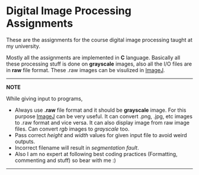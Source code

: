 # Digital Image Processing Assignments
These are the assignments for the course digital image processing taught at my university.

Mostly all the assignments are implemented in **C** language. Basically all these processing stuff is done on **grayscale** images, also all the I/O files are in **raw** file format. These .raw images can be visulized in [ImageJ](https://imagej.nih.gov/ij/index.html). 

---
**NOTE**

While giving input to programs, 
* Always use **.raw** file format and it should be **grayscale** image. For this purpose [ImageJ](https://imagej.nih.gov/ij/index.html) can be very useful. It can convert .png, .jpg, etc images to .raw format and vice versa. It can also display image from raw image files. Can convert *rgb* images to *grayscale* too.
* Pass correct *height* and *width* values for given input file to avoid weird outputs.
* Incorrect filename will result in *segmentation fault*.
* Also I am no expert at following best coding practices (Formatting, commenting and stuff) so bear with me :) 
---